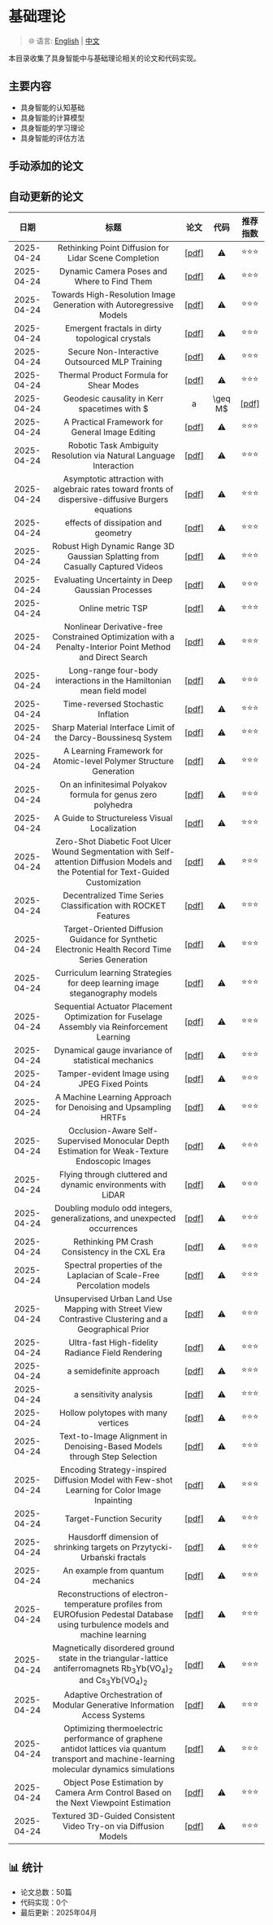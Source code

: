 # 基础理论

> 🌐 语言: [English](README.md) | [中文](README_CN.md)

本目录收集了具身智能中与基础理论相关的论文和代码实现。

## 主要内容

- 具身智能的认知基础
- 具身智能的计算模型
- 具身智能的学习理论
- 具身智能的评估方法

## 手动添加的论文


## 自动更新的论文

|日期|标题|论文|代码|推荐指数|
|:---:|:---:|:---:|:---:|:---:|
|2025-04-24|Rethinking Point Diffusion for Lidar Scene Completion|[[pdf]](http://arxiv.org/abs/2504.17791v1)|⚠️|⭐️⭐️⭐️|
|2025-04-24|Dynamic Camera Poses and Where to Find Them|[[pdf]](http://arxiv.org/abs/2504.17788v1)|⚠️|⭐️⭐️⭐️|
|2025-04-24|Towards High-Resolution Image Generation with Autoregressive Models|[[pdf]](http://arxiv.org/abs/2504.17789v1)|⚠️|⭐️⭐️⭐️|
|2025-04-24|Emergent fractals in dirty topological crystals|[[pdf]](http://arxiv.org/abs/2504.17786v1)|⚠️|⭐️⭐️⭐️|
|2025-04-24|Secure Non-Interactive Outsourced MLP Training|[[pdf]](http://arxiv.org/abs/2504.17785v1)|⚠️|⭐️⭐️⭐️|
|2025-04-24|Thermal Product Formula for Shear Modes|[[pdf]](http://arxiv.org/abs/2504.17781v1)|⚠️|⭐️⭐️⭐️|
|2025-04-24|Geodesic causality in Kerr spacetimes with $|a|\geq M$|[[pdf]](http://arxiv.org/abs/2504.17763v1)|⚠️|⭐️⭐️⭐️|
|2025-04-24|A Practical Framework for General Image Editing|[[pdf]](http://arxiv.org/abs/2504.17761v1)|⚠️|⭐️⭐️⭐️|
|2025-04-24|Robotic Task Ambiguity Resolution via Natural Language Interaction|[[pdf]](http://arxiv.org/abs/2504.17748v1)|⚠️|⭐️⭐️⭐️|
|2025-04-24|Asymptotic attraction with algebraic rates toward fronts of dispersive-diffusive Burgers equations|[[pdf]](http://arxiv.org/abs/2504.17745v1)|⚠️|⭐️⭐️⭐️|
|2025-04-24|effects of dissipation and geometry|[[pdf]](http://arxiv.org/abs/2504.17730v1)|⚠️|⭐️⭐️⭐️|
|2025-04-24|Robust High Dynamic Range 3D Gaussian Splatting from Casually Captured Videos|[[pdf]](http://arxiv.org/abs/2504.17728v1)|⚠️|⭐️⭐️⭐️|
|2025-04-24|Evaluating Uncertainty in Deep Gaussian Processes|[[pdf]](http://arxiv.org/abs/2504.17719v1)|⚠️|⭐️⭐️⭐️|
|2025-04-24|Online metric TSP|[[pdf]](http://arxiv.org/abs/2504.17716v1)|⚠️|⭐️⭐️⭐️|
|2025-04-24|Nonlinear Derivative-free Constrained Optimization with a Penalty-Interior Point Method and Direct Search|[[pdf]](http://arxiv.org/abs/2504.17682v1)|⚠️|⭐️⭐️⭐️|
|2025-04-24|Long-range four-body interactions in the Hamiltonian mean field model|[[pdf]](http://arxiv.org/abs/2504.17681v1)|⚠️|⭐️⭐️⭐️|
|2025-04-24|Time-reversed Stochastic Inflation|[[pdf]](http://arxiv.org/abs/2504.17680v1)|⚠️|⭐️⭐️⭐️|
|2025-04-24|Sharp Material Interface Limit of the Darcy-Boussinesq System|[[pdf]](http://arxiv.org/abs/2504.17661v1)|⚠️|⭐️⭐️⭐️|
|2025-04-24|A Learning Framework for Atomic-level Polymer Structure Generation|[[pdf]](http://arxiv.org/abs/2504.17656v1)|⚠️|⭐️⭐️⭐️|
|2025-04-24|On an infinitesimal Polyakov formula for genus zero polyhedra|[[pdf]](http://arxiv.org/abs/2504.17652v1)|⚠️|⭐️⭐️⭐️|
|2025-04-24|A Guide to Structureless Visual Localization|[[pdf]](http://arxiv.org/abs/2504.17636v1)|⚠️|⭐️⭐️⭐️|
|2025-04-24|Zero-Shot Diabetic Foot Ulcer Wound Segmentation with Self-attention Diffusion Models and the Potential for Text-Guided Customization|[[pdf]](http://arxiv.org/abs/2504.17628v1)|⚠️|⭐️⭐️⭐️|
|2025-04-24|Decentralized Time Series Classification with ROCKET Features|[[pdf]](http://arxiv.org/abs/2504.17617v1)|⚠️|⭐️⭐️⭐️|
|2025-04-24|Target-Oriented Diffusion Guidance for Synthetic Electronic Health Record Time Series Generation|[[pdf]](http://arxiv.org/abs/2504.17613v1)|⚠️|⭐️⭐️⭐️|
|2025-04-24|Curriculum learning Strategies for deep learning image steganography models|[[pdf]](http://arxiv.org/abs/2504.17609v1)|⚠️|⭐️⭐️⭐️|
|2025-04-24|Sequential Actuator Placement Optimization for Fuselage Assembly via Reinforcement Learning|[[pdf]](http://arxiv.org/abs/2504.17603v1)|⚠️|⭐️⭐️⭐️|
|2025-04-24|Dynamical gauge invariance of statistical mechanics|[[pdf]](http://arxiv.org/abs/2504.17599v1)|⚠️|⭐️⭐️⭐️|
|2025-04-24|Tamper-evident Image using JPEG Fixed Points|[[pdf]](http://arxiv.org/abs/2504.17594v1)|⚠️|⭐️⭐️⭐️|
|2025-04-24|A Machine Learning Approach for Denoising and Upsampling HRTFs|[[pdf]](http://arxiv.org/abs/2504.17586v1)|⚠️|⭐️⭐️⭐️|
|2025-04-24|Occlusion-Aware Self-Supervised Monocular Depth Estimation for Weak-Texture Endoscopic Images|[[pdf]](http://arxiv.org/abs/2504.17582v1)|⚠️|⭐️⭐️⭐️|
|2025-04-24|Flying through cluttered and dynamic environments with LiDAR|[[pdf]](http://arxiv.org/abs/2504.17569v1)|⚠️|⭐️⭐️⭐️|
|2025-04-24|Doubling modulo odd integers, generalizations, and unexpected occurrences|[[pdf]](http://arxiv.org/abs/2504.17564v1)|⚠️|⭐️⭐️⭐️|
|2025-04-24|Rethinking PM Crash Consistency in the CXL Era|[[pdf]](http://arxiv.org/abs/2504.17554v1)|⚠️|⭐️⭐️⭐️|
|2025-04-24|Spectral properties of the Laplacian of Scale-Free Percolation models|[[pdf]](http://arxiv.org/abs/2504.17552v1)|⚠️|⭐️⭐️⭐️|
|2025-04-24|Unsupervised Urban Land Use Mapping with Street View Contrastive Clustering and a Geographical Prior|[[pdf]](http://arxiv.org/abs/2504.17551v1)|⚠️|⭐️⭐️⭐️|
|2025-04-24|Ultra-fast High-fidelity Radiance Field Rendering|[[pdf]](http://arxiv.org/abs/2504.17545v1)|⚠️|⭐️⭐️⭐️|
|2025-04-24|a semidefinite approach|[[pdf]](http://arxiv.org/abs/2504.17543v1)|⚠️|⭐️⭐️⭐️|
|2025-04-24|a sensitivity analysis|[[pdf]](http://arxiv.org/abs/2504.17532v1)|⚠️|⭐️⭐️⭐️|
|2025-04-24|Hollow polytopes with many vertices|[[pdf]](http://arxiv.org/abs/2504.17530v1)|⚠️|⭐️⭐️⭐️|
|2025-04-24|Text-to-Image Alignment in Denoising-Based Models through Step Selection|[[pdf]](http://arxiv.org/abs/2504.17525v1)|⚠️|⭐️⭐️⭐️|
|2025-04-24|Encoding Strategy-inspired Diffusion Model with Few-shot Learning for Color Image Inpainting|[[pdf]](http://arxiv.org/abs/2504.17524v1)|⚠️|⭐️⭐️⭐️|
|2025-04-24|Target-Function Security|[[pdf]](http://arxiv.org/abs/2504.17514v1)|⚠️|⭐️⭐️⭐️|
|2025-04-24|Hausdorff dimension of shrinking targets on Przytycki-Urbański fractals|[[pdf]](http://arxiv.org/abs/2504.17498v1)|⚠️|⭐️⭐️⭐️|
|2025-04-24|An example from quantum mechanics|[[pdf]](http://arxiv.org/abs/2504.17487v1)|⚠️|⭐️⭐️⭐️|
|2025-04-24|Reconstructions of electron-temperature profiles from EUROfusion Pedestal Database using turbulence models and machine learning|[[pdf]](http://arxiv.org/abs/2504.17486v1)|⚠️|⭐️⭐️⭐️|
|2025-04-24|Magnetically disordered ground state in the triangular-lattice antiferromagnets Rb$_3$Yb(VO$_4$)$_2$ and Cs$_3$Yb(VO$_4$)$_2$|[[pdf]](http://arxiv.org/abs/2504.17470v1)|⚠️|⭐️⭐️⭐️|
|2025-04-24|Adaptive Orchestration of Modular Generative Information Access Systems|[[pdf]](http://arxiv.org/abs/2504.17454v1)|⚠️|⭐️⭐️⭐️|
|2025-04-24|Optimizing thermoelectric performance of graphene antidot lattices via quantum transport and machine-learning molecular dynamics simulations|[[pdf]](http://arxiv.org/abs/2504.17450v1)|⚠️|⭐️⭐️⭐️|
|2025-04-24|Object Pose Estimation by Camera Arm Control Based on the Next Viewpoint Estimation|[[pdf]](http://arxiv.org/abs/2504.17424v1)|⚠️|⭐️⭐️⭐️|
|2025-04-24|Textured 3D-Guided Consistent Video Try-on via Diffusion Models|[[pdf]](http://arxiv.org/abs/2504.17414v1)|⚠️|⭐️⭐️⭐️|

## 📊 统计

- 论文总数：50篇
- 代码实现：0个
- 最后更新：2025年04月
